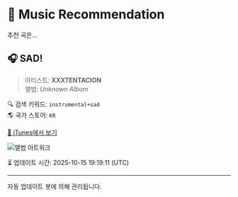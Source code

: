 
# 🎵 Music Recommendation

추천 곡은...

## 🎧 SAD!  
> 아티스트: **XXXTENTACION**  
> 앨범: _Unknown Album_  

🔍 검색 키워드: `instrumental+sad`  
🌎 국가 스토어: `KR`

[🔗 iTunes에서 보기](https://music.apple.com/kr/music-video/sad/1407067992?uo=4)  


![앨범 아트워크](https://is1-ssl.mzstatic.com/image/thumb/Video125/v4/bb/72/9c/bb729cf4-3b0d-ec07-114e-316fa700ac2d/00842812108747_00001.crop.jpg/100x100bb.jpg)

⏳ 업데이트 시간: 2025-10-15 19:19:11 (UTC)

---
자동 업데이트 봇에 의해 관리됩니다.

